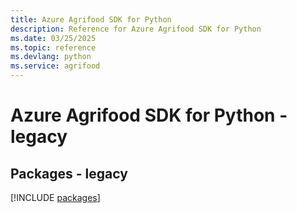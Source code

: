 ```yaml
---
title: Azure Agrifood SDK for Python
description: Reference for Azure Agrifood SDK for Python
ms.date: 03/25/2025
ms.topic: reference
ms.devlang: python
ms.service: agrifood
---
```

# Azure Agrifood SDK for Python - legacy
## Packages - legacy
[!INCLUDE [packages](agrifood-index.md)]